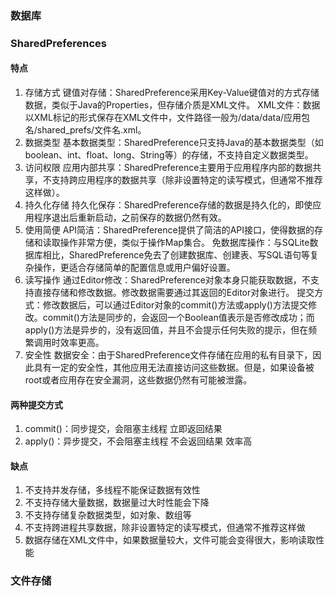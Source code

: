 ### 数据库

### SharedPreferences
#### 特点
1. 存储方式
键值对存储：SharedPreference采用Key-Value键值对的方式存储数据，类似于Java的Properties，但存储介质是XML文件。
XML文件：数据以XML标记的形式保存在XML文件中，文件路径一般为/data/data/应用包名/shared_prefs/文件名.xml。
2. 数据类型
基本数据类型：SharedPreference只支持Java的基本数据类型（如boolean、int、float、long、String等）的存储，不支持自定义数据类型。
3. 访问权限
应用内部共享：SharedPreference主要用于应用程序内部的数据共享，不支持跨应用程序的数据共享（除非设置特定的读写模式，但通常不推荐这样做）。
4. 持久化存储
持久化保存：SharedPreference存储的数据是持久化的，即使应用程序退出后重新启动，之前保存的数据仍然有效。
5. 使用简便
API简洁：SharedPreference提供了简洁的API接口，使得数据的存储和读取操作非常方便，类似于操作Map集合。
免数据库操作：与SQLite数据库相比，SharedPreference免去了创建数据库、创建表、写SQL语句等复杂操作，更适合存储简单的配置信息或用户偏好设置。
6. 读写操作
通过Editor修改：SharedPreference对象本身只能获取数据，不支持直接存储和修改数据。修改数据需要通过其返回的Editor对象进行。
提交方式：修改数据后，可以通过Editor对象的commit()方法或apply()方法提交修改。commit()方法是同步的，会返回一个Boolean值表示是否修改成功；而apply()方法是异步的，没有返回值，并且不会提示任何失败的提示，但在频繁调用时效率更高。
7. 安全性
数据安全：由于SharedPreference文件存储在应用的私有目录下，因此具有一定的安全性，其他应用无法直接访问这些数据。但是，如果设备被root或者应用存在安全漏洞，这些数据仍然有可能被泄露。

#### 两种提交方式
1. commit()：同步提交，会阻塞主线程 立即返回结果
2. apply()：异步提交，不会阻塞主线程 不会返回结果 效率高

#### 缺点

1. 不支持并发存储，多线程不能保证数据有效性
2. 不支持存储大量数据，数据量过大时性能会下降
3. 不支持存储复杂数据类型，如对象、数组等
4. 不支持跨进程共享数据，除非设置特定的读写模式，但通常不推荐这样做
5. 数据存储在XML文件中，如果数据量较大，文件可能会变得很大，影响读取性能

### 文件存储